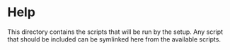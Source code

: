 # Help

This directory contains the scripts that will be run by the setup. Any script that should be included can be symlinked here from the available scripts.
